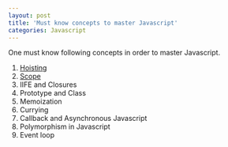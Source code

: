 ```yaml
---
layout: post
title: 'Must know concepts to master Javascript'
categories: Javascript
---
```


One must know following concepts in order to master Javascript.

1. [Hoisting](https://www.programiz.com/javascript/hoisting)
2. [Scope](https://www.programiz.com/javascript/variable-scope)
3. IIFE and Closures
4. Prototype and Class
5. Memoization
6. Currying
7. Callback and Asynchronous Javascript
8. Polymorphism in Javascript
9. Event loop
